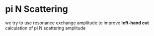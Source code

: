 #  pi N Scattering 

we try to use resonance exchange amplitude to improve **left-hand cut** calculation of pi N scattering amplitude
